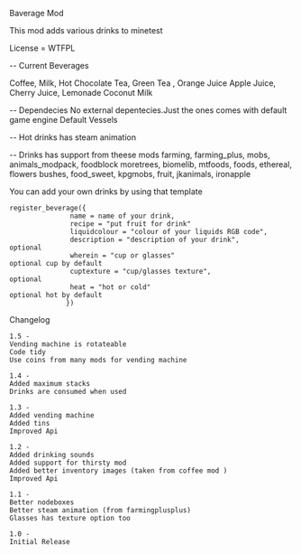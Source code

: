 Baverage Mod

This mod adds various drinks to minetest

License = WTFPL

-- Current Beverages

Coffee, Milk, Hot Chocolate
Tea, Green Tea , Orange Juice
Apple Juice, Cherry Juice, Lemonade
Coconut Milk

-- Dependecies
No external depentecies.Just the ones comes with default game engine
Default
Vessels

-- Hot drinks has steam animation



-- Drinks has support from theese mods
farming, farming_plus, mobs, animals_modpack, foodblock
moretrees, biomelib, mtfoods, foods, ethereal, flowers
bushes, food_sweet, kpgmobs, fruit, jkanimals, ironapple



You can add your own drinks by using that template

    register_beverage({
                   name = name of your drink,
                   recipe = "put fruit for drink"
                   liquidcolour = "colour of your liquids RGB code",          
                   description = "description of your drink",                 optional
                   wherein = "cup or glasses"                                 optional cup by default
                   cuptexture = "cup/glasses texture",                        optional
                   heat = "hot or cold"                                       optional hot by default
                  })

Changelog

    1.5 -
    Vending machine is rotateable
    Code tidy
    Use coins from many mods for vending machine

    1.4 -
    Added maximum stacks
    Drinks are consumed when used

    1.3 -
    Added vending machine
    Added tins
    Improved Api

    1.2 -
    Added drinking sounds
    Added support for thirsty mod
    Added better inventory images (taken from coffee mod )
    Improved Api

    1.1 -
    Better nodeboxes
    Better steam animation (from farmingplusplus)
    Glasses has texture option too
    
    1.0 -
    Initial Release

